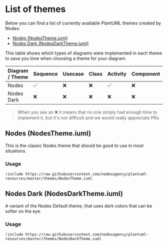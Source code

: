 # List of themes <!-- omit in toc -->

Below you can find a list of currently available PlantUML themes created by Nodes:

- [Nodes (NodesTheme.iuml)](#nodes-nodesthemeiuml)
- [Nodes Dark (NodesDarkTheme.iuml)](#nodes-dark-nodesdarkthemeiuml)

This table shows which types of diagrams were implemented in each theme to save you time when choosing a theme for your diagram. 

| Diagram / Theme    | Sequence | Usecase | Class | Activity | Component | State | Object | Deployment | Timing |
|--------------------|----------|---------|-------|----------|-----------|-------|--------|------------|--------|
| Nodes      |     ✅    |    ❌    |   ❌   |     ✅    |     ❌     |   ❌   |    ❌   |      ❌     |    ❌   |
| Nodes Dark |     ❌    |    ❌    |   ❌   |     ❌    |     ❌     |   ❌   |    ❌   |      ❌     |    ❌   |

> When you see an ❌ it means that no one simply had enough time to implement it, but it's not difficult and we would really appreciate PRs.

## Nodes (NodesTheme.iuml)

This is the classic Nodes theme that should be good to use in most situations. 

### Usage <!-- omit in toc -->

```plantuml
!include https://raw.githubusercontent.com/nodesagency/plantuml-resources/master/themes/NodesTheme.iuml
```

## Nodes Dark (NodesDarkTheme.iuml)

A variant of the Nodes Default theme, that uses dark colors that can be softer on the eye.

### Usage <!-- omit in toc -->

```plantuml
!include https://raw.githubusercontent.com/nodesagency/plantuml-resources/master/themes/NodesDarkTheme.iuml
```